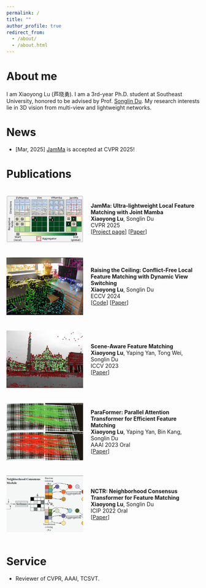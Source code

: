 ```yaml
---
permalink: /
title: ""
author_profile: true
redirect_from: 
  - /about/
  - /about.html
---
```


About me
======
I am Xiaoyong Lu (芦晓勇). I am a 3rd-year Ph.D. student at Southeast University, honored to be advised by Prof. [Songlin Du](https://songlin.ac.cn/).
My research interests lie in 3D vision from multi-view and lightweight networks.

News
======
- [Mar, 2025] [JamMa](https://leoluxxx.github.io/JamMa-page/) is accepted at CVPR 2025!

Publications
======
<div style="display: flex; align-items: center;">
  <img src="/images/jamma.png" alt="JamMa" style="width: 200px; margin-right: 20px; margin-top: 20px; margin-bottom: 20px;" />
  <div>
    <strong>JamMa: Ultra-lightweight Local Feature Matching with Joint Mamba</strong><br>
    <strong>Xiaoyong Lu</strong>, Songlin Du<br>
    CVPR 2025<br>
    [<a href="https://leoluxxx.github.io/JamMa-page/">Project page</a>] [<a href="https://arxiv.org/pdf/2503.03437">Paper</a>]
  </div>
</div>

<div style="display: flex; align-items: center;">
  <img src="/images/rcm.png" alt="RCM" style="width: 200px; margin-right: 20px; margin-top: 20px; margin-bottom: 20px;" />
  <div>
    <strong>Raising the Ceiling: Conflict-Free Local Feature Matching with Dynamic View Switching</strong><br>
    <strong>Xiaoyong Lu</strong>, Songlin Du<br>
    ECCV 2024<br>
    [<a href="https://github.com/leoluxxx/RCM">Code</a>] [<a href="https://arxiv.org/pdf/2407.07789">Paper</a>]
  </div>
</div>

<div style="display: flex; align-items: center;">
  <img src="/images/sam.png" alt="SAM" style="width: 200px; margin-right: 20px; margin-top: 20px; margin-bottom: 20px;" />
  <div>
    <strong>Scene-Aware Feature Matching</strong><br>
    <strong>Xiaoyong Lu</strong>, Yaping Yan, Tong Wei, Songlin Du<br>
    ICCV 2023<br>
    [<a href="https://openaccess.thecvf.com/content/ICCV2023/papers/Lu_Scene-Aware_Feature_Matching_ICCV_2023_paper.pdf">Paper</a>]
  </div>
</div>

<div style="display: flex; align-items: center;">
  <img src="/images/paraformer.png" alt="ParaFormer" style="width: 200px; margin-right: 20px; margin-top: 20px; margin-bottom: 20px;" />
  <div>
    <strong>ParaFormer: Parallel Attention Transformer for Efficient Feature Matching</strong><br>
    <strong>Xiaoyong Lu</strong>, Yaping Yan, Bin Kang, Songlin Du<br>
    AAAI 2023 Oral<br>
    [<a href="https://ojs.aaai.org/index.php/AAAI/article/view/25275">Paper</a>]
  </div>
</div>

<div style="display: flex; align-items: center;">
  <img src="/images/nctr.png" alt="NCTR" style="width: 200px; margin-right: 20px; margin-top: 20px; margin-bottom: 20px;" />
  <div>
    <strong>NCTR: Neighborhood Consensus Transformer for Feature Matching</strong><br>
    <strong>Xiaoyong Lu</strong>, Songlin Du<br>
    ICIP 2022 Oral<br>
    [<a href="https://ieeexplore.ieee.org/stamp/stamp.jsp?tp=&arnumber=9897245">Paper</a>]
  </div>
</div>

Service
======
- Reviewer of CVPR, AAAI, TCSVT.